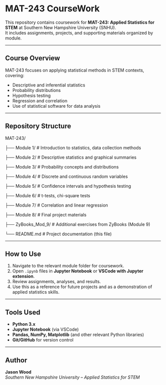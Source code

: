 # MAT-243 CourseWork

This repository contains coursework for **MAT-243: Applied Statistics for STEM** at Southern New Hampshire University (SNHU).  
It includes assignments, projects, and supporting materials organized by module.

---

## **Course Overview**
MAT-243 focuses on applying statistical methods in STEM contexts, covering:
- Descriptive and inferential statistics
- Probability distributions
- Hypothesis testing
- Regression and correlation
- Use of statistical software for data analysis

---

## **Repository Structure**
MAT-243/

├── Module 1/ # Introduction to statistics, data collection methods

├── Module 2/ # Descriptive statistics and graphical summaries

├── Module 3/ # Probability concepts and distributions

├── Module 4/ # Discrete and continuous random variables

├── Module 5/ # Confidence intervals and hypothesis testing

├── Module 6/ # t-tests, chi-square tests

├── Module 7/ # Correlation and linear regression

├── Module 8/ # Final project materials

├── ZyBooks_Mod_9/ # Additional exercises from ZyBooks (Module 9)

└── README.md # Project documentation (this file)


---

## **How to Use**
1. Navigate to the relevant module folder for coursework.
2. Open `.ipynb` files in **Jupyter Notebook** or **VSCode with Jupyter extension**.
3. Review assignments, analyses, and results.
4. Use this as a reference for future projects and as a demonstration of applied statistics skills.

---

## **Tools Used**
- **Python 3.x**
- **Jupyter Notebook** (via VSCode)
- **Pandas, NumPy, Matplotlib** (and other relevant Python libraries)
- **Git/GitHub** for version control

---

## **Author**
**Jason Wood**  
*Southern New Hampshire University – Applied Statistics for STEM*
